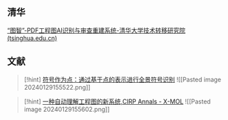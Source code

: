 ## 清华 
[“图智”-PDF工程图AI识别与审查重建系统-清华大学技术转移研究院 (tsinghua.edu.cn)](https://ott.tsinghua.edu.cn/info/1011/1657.htm)

## 文献
>[!hint] [符号作为点：通过基于点的表示进行全景符号识别](https://www.x-mol.com/paperRedirect/1749553261887328256)
![[Pasted image 20240129155522.png]]

>[!hint] [一种自动理解工程图的新系统,CIRP Annals - X-MOL](https://www.x-mol.com/paper/1411490410390147072/t?adv)
![[Pasted image 20240129155602.png]]
